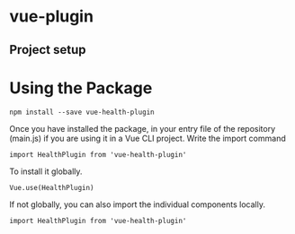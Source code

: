 # vue-plugin

## Project setup
# Using the Package


`` npm install --save vue-health-plugin ``

Once you have installed the package, in your entry file of the repository (main.js) if you are using it in a Vue CLI project. Write the import command

`` import HealthPlugin from 'vue-health-plugin' ``

To install it globally.

`` Vue.use(HealthPlugin) ``

If not globally, you can also import the individual components locally.

`` import HealthPlugin from 'vue-health-plugin' ``
